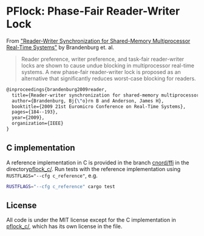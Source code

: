 # PFlock: Phase-Fair Reader-Writer Lock

From ["Reader-Writer Synchronization for Shared-Memory Multiprocessor Real-Time
Systems"][paper] by Brandenburg et. al.

> Reader  preference,  writer  preference,  and  task-fair  reader-writer locks are shown to cause undue blocking in multiprocessor real-time systems. A new phase-fair reader-writer lock is proposed as an alternative that significantly reduces worst-case blocking for readers.

```latex
@inproceedings{brandenburg2009reader,
  title={Reader-writer synchronization for shared-memory multiprocessor real-time systems},
  author={Brandenburg, Bj{\"o}rn B and Anderson, James H},
  booktitle={2009 21st Euromicro Conference on Real-Time Systems},
  pages={184--193},
  year={2009},
  organization={IEEE}
}
```

## C implementation

A reference implementation in C is provided in the branch [cnord/ffi](https://github.com/cmnord/pflock/tree/cnord/ffi) in the directory[pflock_c/](https://github.com/cmnord/pflock/tree/cnord/ffi/pflock_c). Run tests with the reference implementation using `RUSTFLAGS="--cfg c_reference"`, e.g.

```bash
RUSTFLAGS="--cfg c_reference" cargo test
```

## License

All code is under the MIT license except for the C implementation in
[pflock_c/](https://github.com/cmnord/pflock/tree/cnord/ffi/pflock_c), which has its own license in the file.

[paper]: https://www.cs.unc.edu/~anderson/papers/ecrts09b.pdf
